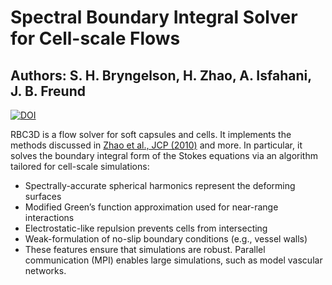 # Spectral Boundary Integral Solver for Cell-scale Flows
## Authors: S. H. Bryngelson, H. Zhao, A. Isfahani, J. B. Freund

[![DOI](https://zenodo.org/badge/412637841.svg)](https://zenodo.org/badge/latestdoi/412637841)


RBC3D is a flow solver for soft capsules and cells. 
It implements the methods discussed in [Zhao et al., JCP (2010)](https://doi.org/10.1016/j.jcp.2010.01.024) and more.
In particular, it solves the boundary integral form of the Stokes equations via an algorithm tailored for cell-scale simulations:

* Spectrally-accurate spherical harmonics represent the deforming surfaces
* Modified Green’s function approximation used for near-range interactions
* Electrostatic-like repulsion prevents cells from intersecting
* Weak-formulation of no-slip boundary conditions (e.g., vessel walls)
* These features ensure that simulations are robust. Parallel communication (MPI) enables large simulations, such as model vascular networks.
